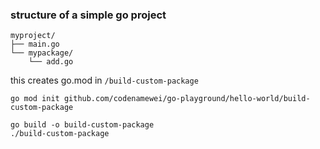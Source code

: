 ### structure of a simple go project

```
myproject/
├── main.go
└── mypackage/
    └── add.go
```

this creates go.mod in `/build-custom-package`

```
go mod init github.com/codenamewei/go-playground/hello-world/build-custom-package
```

```
go build -o build-custom-package
./build-custom-package
```
